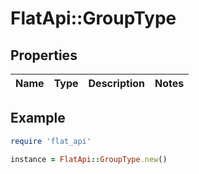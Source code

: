 # FlatApi::GroupType

## Properties

| Name | Type | Description | Notes |
| ---- | ---- | ----------- | ----- |

## Example

```ruby
require 'flat_api'

instance = FlatApi::GroupType.new()
```

